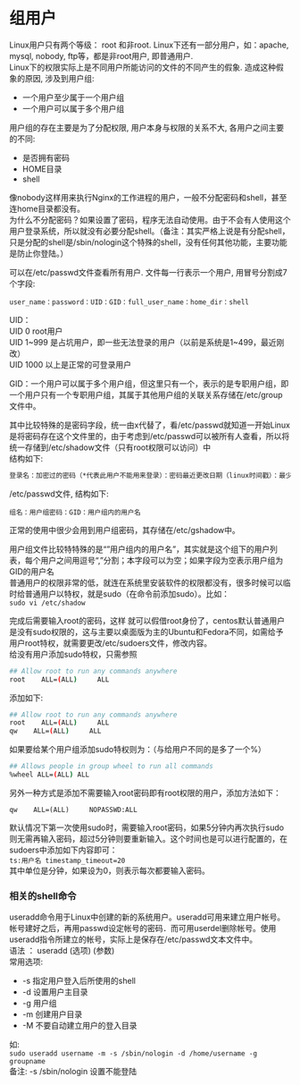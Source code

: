 # 组用户

Linux用户只有两个等级： root 和非root. Linux下还有一部分用户，如：apache, mysql, nobody, ftp等，都是非root用户, 即普通用户.   
  Linux下的权限实际上是不同用户所能访问的文件的不同产生的假象. 造成这种假象的原因, 涉及到用户组:

* 一个用户至少属于一个用户组  
* 一个用户可以属于多个用户组  

用户组的存在主要是为了分配权限, 用户本身与权限的关系不大, 各用户之间主要的不同:

* 是否拥有密码
* HOME目录
* shell

像nobody这样用来执行Nginx的工作进程的用户，一般不分配密码和shell，甚至连home目录都没有。  
为什么不分配密码？如果设置了密码，程序无法自动使用。由于不会有人使用这个用户登录系统，所以就没有必要分配shell。（备注：其实严格上说是有分配shell，只是分配的shell是/sbin/nologin这个特殊的shell，没有任何其他功能，主要功能是防止你登陆。）

可以在/etc/passwd文件查看所有用户. 文件每一行表示一个用户, 用冒号分割成7个字段:

`user_name：password：UID：GID：full_user_name：home_dir：shell`

UID：  
UID 0 root用户  
UID 1~999 是占坑用户，即一些无法登录的用户（以前是系统是1~499，最近刚改）  
UID 1000 以上是正常的可登录用户

GID：一个用户可以属于多个用户组，但这里只有一个，表示的是专职用户组，即一个用户只有一个专职用户组，其属于其他用户组的关联关系存储在/etc/group 文件中。

其中比较特殊的是密码字段，统一由x代替了，看/etc/passwd就知道一开始Linux是将密码存在这个文件里的，由于考虑到/etc/passwd可以被所有人查看，所以将统一存储到/etc/shadow文件（只有root权限可以访问）中  
结构如下:

```bash
登录名：加密过的密码（*代表此用户不能用来登录）：密码最近更改日期（linux时间戳）：最少密码天数（0代表随时可更改）：最多密码天数：过期前几天提醒用户：密码不可用期限：账户过期日期：保留位
```

/etc/passwd文件, 结构如下:

`组名：用户组密码：GID：用户组内的用户名`

正常的使用中很少会用到用户组密码，其存储在/etc/gshadow中。

用户组文件比较特特殊的是“”用户组内的用户名”，其实就是这个组下的用户列表，每个用户之间用逗号“,”分割；本字段可以为空；如果字段为空表示用户组为GID的用户名  
普通用户的权限非常的低，就连在系统里安装软件的权限都没有，很多时候可以临时给普通用户以特权，就是sudo（在命令前添加sudo）。比如：  
`sudo vi /etc/shadow`

完成后需要输入root的密码，这样 就可以假借root身份了，centos默认普通用户是没有sudo权限的，这与主要以桌面版为主的Ubuntu和Fedora不同，如需给予用户root特权，就需要更改/etc/sudoers文件，修改内容。  
给没有用户添加sudo特权，只需参照

```bash
## Allow root to run any commands anywhere    
root    ALL=(ALL)     ALL
```

添加如下:

```bash
## Allow root to run any commands anywhere    
root    ALL=(ALL)     ALL   
qw    ALL=(ALL)     ALL
```

如果要给某个用户组添加sudo特权则为：（与给用户不同的是多了一个%）

```bash
## Allows people in group wheel to run all commands   
%wheel ALL=(ALL) ALL
```

另外一种方式是添加不需要输入root密码即有root权限的用户，添加方法如下：

`qw    ALL=(ALL)     NOPASSWD:ALL`

默认情况下第一次使用sudo时，需要输入root密码，如果5分钟内再次执行sudo则无需再输入密码，超过5分钟则要重新输入。这个时间也是可以进行配置的，在sudoers中添加如下内容即可：  
`ts:用户名 timestamp_timeout=20`  
其中单位是分钟，如果设为0，则表示每次都要输入密码。

### 相关的shell命令

useradd命令用于Linux中创建的新的系统用户。useradd可用来建立用户帐号。帐号建好之后，再用passwd设定帐号的密码．而可用userdel删除帐号。使用useradd指令所建立的帐号，实际上是保存在/etc/passwd文本文件中。  
语法 ： useradd \(选项\) \(参数\)  
常用选项:

* -s 指定用户登入后所使用的shell
* -d 设置用户主目录
* -g 用户组
* -m 创建用户目录
* -M 不要自动建立用户的登入目录

如:  
`sudo useradd username -m -s /sbin/nologin -d /home/username -g groupname`  
备注: -s /sbin/nologin 设置不能登陆

